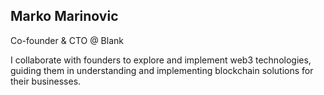 ## Marko Marinovic
Co-founder & CTO @ Blank

I collaborate with founders to explore and implement web3 technologies, guiding them in understanding and implementing blockchain solutions for their businesses.